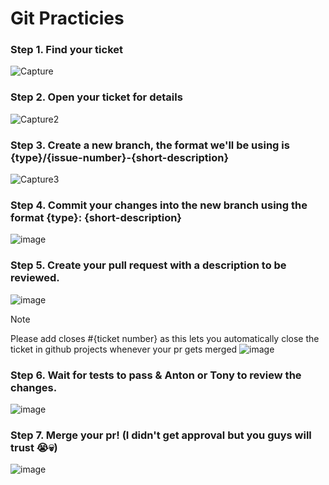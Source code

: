 # Git Practicies

### Step 1. Find your ticket

![Capture](https://github.com/user-attachments/assets/2a400fb1-8aab-405e-aeb0-6c0b1ff12923)

### Step 2. Open your ticket for details

![Capture2](https://github.com/user-attachments/assets/23702cf3-2454-4f54-aa5d-0543ec8eeb5b)

### Step 3. Create a new branch, the format we'll be using is {type}/{issue-number}-{short-description}

![Capture3](https://github.com/user-attachments/assets/998800a5-2699-4019-9712-f5190efdc638)

### Step 4. Commit your changes into the new branch using the format {type}: {short-description}

![image](https://github.com/user-attachments/assets/c6ea2246-e857-42e3-803f-3b46eca8469c)

### Step 5. Create your pull request with a description to be reviewed.

![image](https://github.com/user-attachments/assets/d75661c3-fce1-4e32-95ec-23d436f8161b)

> [!Note]
> Please add closes #{ticket number} as this lets you automatically close the ticket in github projects whenever your pr gets merged
> ![image](https://github.com/user-attachments/assets/f6e45100-c170-46f2-93ae-446b87c5597a)

### Step 6. Wait for tests to pass & Anton or Tony to review the changes.

![image](https://github.com/user-attachments/assets/1b6c9b4d-d42e-4ef9-9c74-1629ae73378b)

### Step 7. Merge your pr! (I didn't get approval but you guys will trust 😭💀)

![image](https://github.com/user-attachments/assets/d7d3b3c8-173b-4c0b-90e5-b2623e192205)
